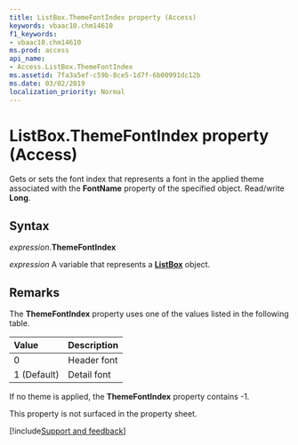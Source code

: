 ```yaml
---
title: ListBox.ThemeFontIndex property (Access)
keywords: vbaac10.chm14610
f1_keywords:
- vbaac10.chm14610
ms.prod: access
api_name:
- Access.ListBox.ThemeFontIndex
ms.assetid: 7fa3a5ef-c59b-8ce5-1d7f-6b00991dc12b
ms.date: 03/02/2019
localization_priority: Normal
---
```



# ListBox.ThemeFontIndex property (Access)

Gets or sets the font index that represents a font in the applied theme associated with the **FontName** property of the specified object. Read/write **Long**.


## Syntax

_expression_.**ThemeFontIndex**

_expression_ A variable that represents a **[ListBox](Access.ListBox.md)** object.


## Remarks

The **ThemeFontIndex** property uses one of the values listed in the following table.

|Value|Description|
|:-----|:-----|
|0|Header font|
|1 (Default)|Detail font|

If no theme is applied, the **ThemeFontIndex** property contains -1.

This property is not surfaced in the property sheet.



[!include[Support and feedback](~/includes/feedback-boilerplate.md)]